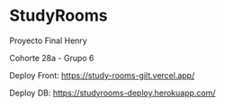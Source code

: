 # StudyRooms
Proyecto Final Henry 

Cohorte 28a - Grupo 6 

Deploy Front: https://study-rooms-gilt.vercel.app/

Deploy DB: https://studyrooms-deploy.herokuapp.com/

